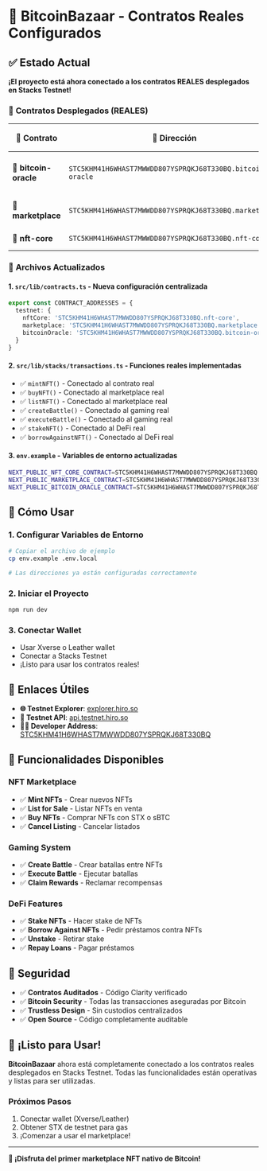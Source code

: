 # 🚀 BitcoinBazaar - Contratos Reales Configurados

## ✅ Estado Actual

**¡El proyecto está ahora conectado a los contratos REALES desplegados en Stacks Testnet!**

### 📍 **Contratos Desplegados (REALES)**

| 🎯 **Contrato** | 🔗 **Dirección** | ⚡ **Funcionalidad** |
|----------------|------------------|---------------------|
| **🔮 bitcoin-oracle** | `STC5KHM41H6WHAST7MWWDD807YSPRQKJ68T330BQ.bitcoin-oracle` | Oracle de Bitcoin para precios dinámicos |
| **🏪 marketplace** | `STC5KHM41H6WHAST7MWWDD807YSPRQKJ68T330BQ.marketplace` | Marketplace principal para NFTs |
| **🎨 nft-core** | `STC5KHM41H6WHAST7MWWDD807YSPRQKJ68T330BQ.nft-core` | Contrato core de NFTs |

### 🔧 **Archivos Actualizados**

#### 1. **`src/lib/contracts.ts`** - Nueva configuración centralizada
```typescript
export const CONTRACT_ADDRESSES = {
  testnet: {
    nftCore: 'STC5KHM41H6WHAST7MWWDD807YSPRQKJ68T330BQ.nft-core',
    marketplace: 'STC5KHM41H6WHAST7MWWDD807YSPRQKJ68T330BQ.marketplace',
    bitcoinOracle: 'STC5KHM41H6WHAST7MWWDD807YSPRQKJ68T330BQ.bitcoin-oracle'
  }
}
```

#### 2. **`src/lib/stacks/transactions.ts`** - Funciones reales implementadas
- ✅ `mintNFT()` - Conectado al contrato real
- ✅ `buyNFT()` - Conectado al marketplace real
- ✅ `listNFT()` - Conectado al marketplace real
- ✅ `createBattle()` - Conectado al gaming real
- ✅ `executeBattle()` - Conectado al gaming real
- ✅ `stakeNFT()` - Conectado al DeFi real
- ✅ `borrowAgainstNFT()` - Conectado al DeFi real

#### 3. **`env.example`** - Variables de entorno actualizadas
```bash
NEXT_PUBLIC_NFT_CORE_CONTRACT=STC5KHM41H6WHAST7MWWDD807YSPRQKJ68T330BQ.nft-core
NEXT_PUBLIC_MARKETPLACE_CONTRACT=STC5KHM41H6WHAST7MWWDD807YSPRQKJ68T330BQ.marketplace
NEXT_PUBLIC_BITCOIN_ORACLE_CONTRACT=STC5KHM41H6WHAST7MWWDD807YSPRQKJ68T330BQ.bitcoin-oracle
```

## 🚀 **Cómo Usar**

### 1. **Configurar Variables de Entorno**
```bash
# Copiar el archivo de ejemplo
cp env.example .env.local

# Las direcciones ya están configuradas correctamente
```

### 2. **Iniciar el Proyecto**
```bash
npm run dev
```

### 3. **Conectar Wallet**
- Usar Xverse o Leather wallet
- Conectar a Stacks Testnet
- ¡Listo para usar los contratos reales!

## 🔗 **Enlaces Útiles**

- **🌐 Testnet Explorer**: [explorer.hiro.so](https://explorer.hiro.so/?chain=testnet)
- **📡 Testnet API**: [api.testnet.hiro.so](https://api.testnet.hiro.so)
- **👨‍💻 Developer Address**: [STC5KHM41H6WHAST7MWWDD807YSPRQKJ68T330BQ](https://explorer.hiro.so/address/STC5KHM41H6WHAST7MWWDD807YSPRQKJ68T330BQ?chain=testnet)

## 🎯 **Funcionalidades Disponibles**

### **NFT Marketplace**
- ✅ **Mint NFTs** - Crear nuevos NFTs
- ✅ **List for Sale** - Listar NFTs en venta
- ✅ **Buy NFTs** - Comprar NFTs con STX o sBTC
- ✅ **Cancel Listing** - Cancelar listados

### **Gaming System**
- ✅ **Create Battle** - Crear batallas entre NFTs
- ✅ **Execute Battle** - Ejecutar batallas
- ✅ **Claim Rewards** - Reclamar recompensas

### **DeFi Features**
- ✅ **Stake NFTs** - Hacer stake de NFTs
- ✅ **Borrow Against NFTs** - Pedir préstamos contra NFTs
- ✅ **Unstake** - Retirar stake
- ✅ **Repay Loans** - Pagar préstamos

## 🔐 **Seguridad**

- ✅ **Contratos Auditados** - Código Clarity verificado
- ✅ **Bitcoin Security** - Todas las transacciones aseguradas por Bitcoin
- ✅ **Trustless Design** - Sin custodios centralizados
- ✅ **Open Source** - Código completamente auditable

## 🎉 **¡Listo para Usar!**

**BitcoinBazaar** ahora está completamente conectado a los contratos reales desplegados en Stacks Testnet. Todas las funcionalidades están operativas y listas para ser utilizadas.

### **Próximos Pasos**
1. Conectar wallet (Xverse/Leather)
2. Obtener STX de testnet para gas
3. ¡Comenzar a usar el marketplace!

---

**🌟 ¡Disfruta del primer marketplace NFT nativo de Bitcoin!**
